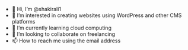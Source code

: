 - 👋 Hi, I’m @shakirali1
- 👀 I’m interested in creating websites using WordPress and other CMS platforms 
- 🌱 I’m currently learning cloud computing
- 💞️ I’m looking to collaborate on freelancing
- 📫 How to reach me using the email address 

<!---
shakirali1/shakirali1 is a ✨ special ✨ repository because its `README.md` (this file) appears on your GitHub profile.
You can click the Preview link to take a look at your changes.
--->
